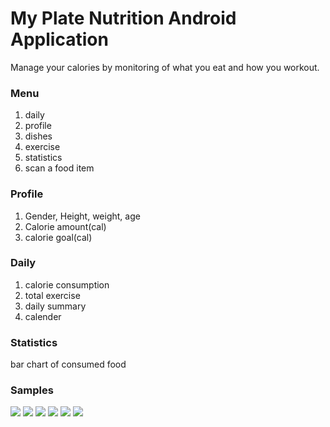 # My Plate Nutrition Android Application

Manage your calories by monitoring of what you eat and how you workout.

### Menu

1. daily
2. profile
3. dishes
4. exercise
5. statistics
6. scan a food item

### Profile

1. Gender, Height, weight, age
2. Calorie amount(cal)
3. calorie goal(cal)

### Daily

1. calorie consumption
2. total exercise
3. daily summary
4. calender

### Statistics

bar chart of consumed food

### Samples

![](my_plate_nutrition/screenshots/1.jpeg)
![](my_plate_nutrition/screenshots/2.jpeg)
![](my_plate_nutrition/screenshots/3.jpeg)
![](my_plate_nutrition/screenshots/4.jpeg)
![](my_plate_nutrition/screenshots/5.jpeg)
![](my_plate_nutrition/screenshots/6.jpeg)
